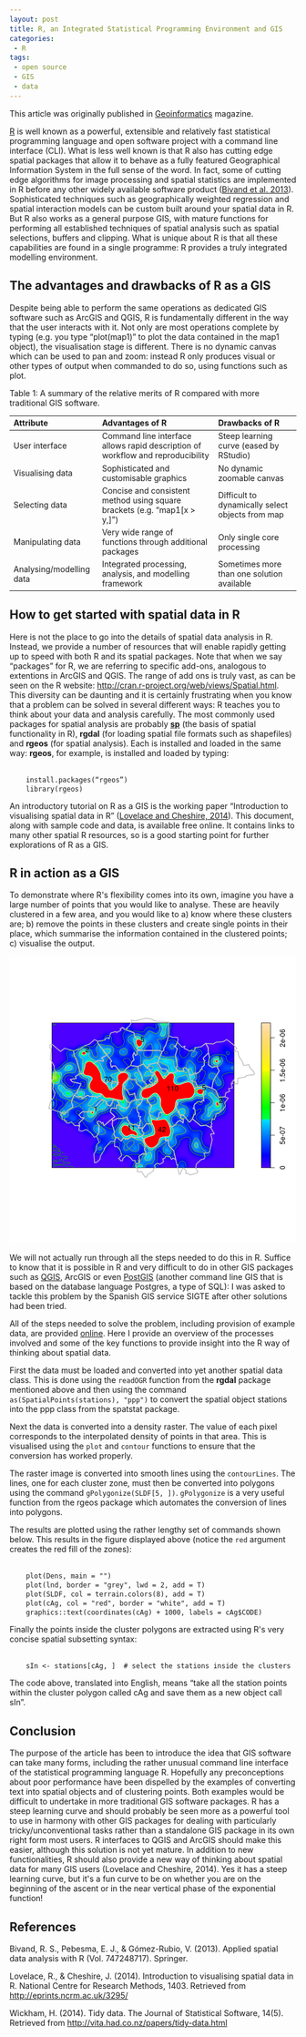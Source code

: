 ```yaml
---
layout: post
title: R, an Integrated Statistical Programming Environment and GIS 
categories:
 - R
tags:
 - open source
 - GIS
 - data
---
```


This article was originally published in [Geoinformatics](http://www.geoinformatics.com/blog/in-the-spotlight/r-an-integrated-statistical-programming-environment) magazine.

[R](http://cran.r-project.org/) is well known as a powerful, extensible and relatively fast statistical programming language and open software project with a command line interface (CLI). What is less well known is that R also has cutting edge spatial packages that allow it to behave as a fully featured Geographical Information System in the full sense of the word. In fact, some of cutting edge algorithms for image processing and spatial statistics are implemented in R before any other widely available software product ([Bivand et al. 2013](http://robinlovelace.net/r/books/2014/09/09/asdar-review.html)). Sophisticated techniques such as geographically weighted regression and spatial interaction models can be custom built around your spatial data in R. But R also works as a general purpose GIS, with mature functions for performing all established techniques of spatial analysis such as spatial selections, buffers and clipping. What is unique about R is that all these capabilities are found in a single programme: R provides a truly integrated modelling environment.

<!--more-->

## The advantages and drawbacks of R as a GIS

Despite being able to perform the same operations as dedicated GIS software such as ArcGIS and QGIS, R is fundamentally different in the way that the user interacts with it. Not only are most operations complete by typing (e.g. you type “plot(map1)” to plot the data contained in the map1 object), the visualisation stage is different. There is no dynamic canvas which can be used to pan and zoom: instead R only produces visual or other types of output when commanded to do so, using functions such as plot.

Table 1: A summary of the relative merits of R compared with more traditional GIS software.



|Attribute                |Advantages of R                                                                 |Drawbacks of R                                   |
|:------------------------|:-------------------------------------------------------------------------------|:------------------------------------------------|
|User interface           |Command line interface allows rapid description of workflow and reproducibility |Steep learning curve (eased by RStudio)          |
|Visualising data         |Sophisticated and customisable graphics                                         |No dynamic zoomable canvas                       |
|Selecting data           |Concise and consistent method using square brackets (e.g. “map1[x > y,]”)       |Difficult to dynamically select objects from map |
|Manipulating data        |Very wide range of functions through additional packages                        |Only single core processing                      |
|Analysing/modelling data |Integrated processing, analysis, and modelling framework                        |Sometimes more than one solution available       |

## How to get started with spatial data in R

Here is not the place to go into the details of spatial data analysis in R. Instead, we provide a number of resources that will enable rapidly getting up to speed with both R and its spatial packages. Note that when we say “packages” for R, we are referring to specific add-ons, analogous to extentions in ArcGIS and QGIS. The range of add ons is truly vast, as can be seen on the R website: http://cran.r-project.org/web/views/Spatial.html. This diversity can be daunting and it is certainly frustrating when you know that a problem can be solved in several different ways: R teaches you to think about your data and analysis carefully. The most commonly used packages for spatial analysis are probably [**sp**](http://cran.r-project.org/web/packages/sp/index.html) (the basis of spatial functionality in R), **rgdal** (for loading spatial file formats such as shapefiles) and **rgeos** (for spatial analysis). Each is installed and loaded in the same way: **rgeos**, for example, is installed and loaded by typing:

<pre><code>
    install.packages(“rgeos”)
    library(rgeos)
</code></pre>


An introductory tutorial on R as a GIS is the working paper “Introduction to visualising spatial data in R” ([Lovelace and Cheshire, 2014](https://github.com/Robinlovelace/Creating-maps-in-R)). This document, along with sample code and data, is available free online. It contains links to many other spatial R resources, so is a good starting point for further explorations of R as a GIS.

## R in action as a GIS

To demonstrate where R's flexibility comes into its own, imagine you have a large number of points that you would like to analyse. These are heavily clustered in a few area, and you would like to a) know where these clusters are; b) remove the points in these clusters and create single points in their place, which summarise the information contained in the clustered points; c) visualise the output.

![clustering](https://github.com/Robinlovelace/Creating-maps-in-R/raw/master/vignettes/figure/Aggregated_data_for_culters.png)

We will not actually run through all the steps needed to do this in R. Suffice to know that it is possible in R and very difficult to do in other GIS packages such as [QGIS](http://www.qgis.org/en/site/), ArcGIS or even [PostGIS](http://postgis.net/) (another command line GIS that is based on the database language Postgres, a type of SQL): I was asked to tackle this problem by the Spanish GIS service SIGTE after other solutions had been tried.

All of the steps needed to solve the problem, including provision of example data, are provided [online](http://robinlovelace.net/r/2014/03/21/clustering-points-R.html). Here I provide an overview of the processes involved and some of the key functions to provide insight into the R way of thinking about spatial data. 

First the data must be loaded and converted into yet another spatial data class. This is done using the `readOGR` function from the **rgdal** package mentioned above and then using the command `as(SpatialPoints(stations), "ppp")` to convert the spatial object stations into the ppp class from the spatstat package. 

Next the data is converted into a density raster. The value of each pixel corresponds to the interpolated density of points in that area. This is visualised using the `plot` and `contour` functions to ensure that the conversion has worked properly.

The raster image is converted into smooth lines using the `contourLines`. The lines, one for each cluster zone, must then be converted into polygons using the command `gPolygonize(SLDF[5, ])`. `gPolygonize` is a very useful function from the rgeos package which automates the conversion of lines into polygons.

The results are plotted using the rather lengthy set of commands shown below. This results in the figure displayed above (notice the `red` argument creates the red fill of the zones):


<pre><code>
    plot(Dens, main = "")
    plot(lnd, border = "grey", lwd = 2, add = T)
    plot(SLDF, col = terrain.colors(8), add = T)
    plot(cAg, col = "red", border = "white", add = T)
    graphics::text(coordinates(cAg) + 1000, labels = cAg$CODE)
</code></pre>


Finally the points inside the cluster polygons are extracted using R's very concise spatial subsetting syntax:

<pre><code>
    sIn <- stations[cAg, ]  # select the stations inside the clusters
</code></pre>


The code above, translated into English, means “take all the station points within the cluster polygon called cAg and save them as a new object call sIn”.

## Conclusion

The purpose of the article has been to introduce the idea that GIS software can take many forms, including the rather unusual command line interface of the statistical programming language R. Hopefully any preconceptions about poor performance have been dispelled by the examples of converting text into spatial objects and of clustering points. Both examples would be difficult to undertake in more traditional GIS software packages. R has a steep learning curve and should probably be seen more as a powerful tool to use in harmony with other GIS packages for dealing with particularly tricky/unconventional tasks rather than a standalone GIS package in its own right form most users. R interfaces to QGIS and ArcGIS should make this easier, although this solution is not yet mature. In addition to new functionalities, R should also provide a new way of thinking about spatial data for many GIS users (Lovelace and Cheshire, 2014). Yes it has a steep learning curve, but it's a fun curve to be on whether you are on the beginning of the ascent or in the near vertical phase of the exponential function!

## References

Bivand, R. S., Pebesma, E. J., & Gómez-Rubio, V. (2013). Applied spatial data analysis with R (Vol. 747248717). Springer.

Lovelace, R., & Cheshire, J. (2014). Introduction to visualising spatial data in R. National Centre for Research Methods, 1403. Retrieved from http://eprints.ncrm.ac.uk/3295/

Wickham, H. (2014). Tidy data. The Journal of Statistical Software, 14(5). Retrieved from http://vita.had.co.nz/papers/tidy-data.html
